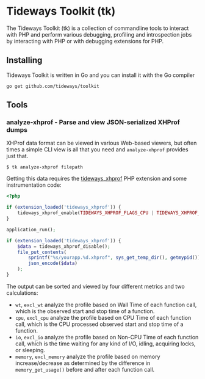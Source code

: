 # Tideways Toolkit (tk)

The Tideways Toolkit (tk) is a collection of commandline tools to interact with
PHP and perform various debugging, profiling and introspection jobs by
interacting with PHP or with debugging extensions for PHP.

## Installing

Tideways Toolkit is written in Go and you can install it with the Go compiler

    go get github.com/tideways/toolkit

## Tools

### analyze-xhprof - Parse and view JSON-serialized XHProf dumps

XHProf data format can be viewed in various Web-based viewers, but often times
a simple CLI view is all that you need and `analyze-xhprof` provides just that.

    $ tk analyze-xhprof filepath

Getting this data requires the [tideways_xhprof](https://github.com/tideways/php-profiler-extension) PHP extension
and some instrumentation code:

```php
<?php

if (extension_loaded('tideways_xhprof')) {
    tideways_xhprof_enable(TIDEWAYS_XHPROF_FLAGS_CPU | TIDEWAYS_XHPROF_FLAGS_MEMORY);
}

application_run();

if (extension_loaded('tideways_xhprof')) {
    $data = tideways_xhprof_disable();
    file_put_contents(
        sprintf("%s/yourapp.%d.xhprof", sys_get_temp_dir(), getmypid()),
        json_encode($data)
    );
}
```

The output can be sorted and viewed by four different metrics and two calculations:

- `wt`, `excl_wt` analyze the profile based on Wall Time of each function call,
  which is the observed start and stop time of a function.
- `cpu`, `excl_cpu` analyze the profile based on CPU Time of each function
  call, which is the CPU processed observed start and stop time of a function.
- `io`, `excl_io` analyze the profile based on Non-CPU Time of each function
  call, which is the time waiting for any kind of I/O, idling, acquiring locks,
  or sleeping.
- `memory`, `excl_memory` analyze the profile based on memory increase/decrease
  as determined by the difference in `memory_get_usage()` before and after each
  function call.
